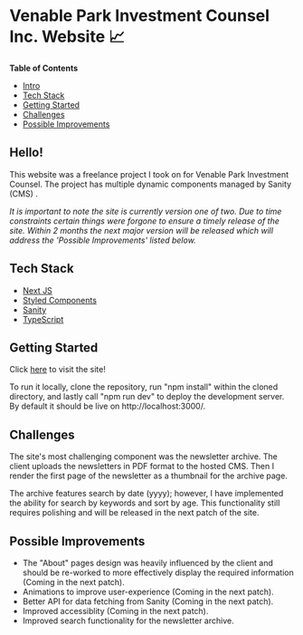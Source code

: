 # Venable Park Investment Counsel Inc. Website 📈

**Table of Contents**
- [Intro](#Hello!)
- [Tech Stack](#tech-stack)
- [Getting Started](#getting-started)
- [Challenges](#challenges)
- [Possible Improvements](#possible-improvements)

## Hello!
This website was a freelance project I took on for Venable Park Investment Counsel. The project has multiple dynamic components managed by Sanity (CMS) .

_It is important to note the site is currently version one of two. Due to time constraints certain things were forgone to ensure a timely release of the site. Within 2 months the next major version will be released which will address the 'Possible Improvements' listed below._

## Tech Stack
- [Next JS](https://nextjs.org/)
- [Styled Components](https://styled-components.com/)
- [Sanity](https://www.sanity.io/)
- [TypeScript](https://www.typescriptlang.org/)

## Getting Started
Click [here](https://www.venablepark.com/) to visit the site!

To run it locally, clone the repository, run "npm install" within the cloned directory, and lastly call "npm run dev" to deploy the development server. By default it should be live on http://localhost:3000/.

## Challenges
The site's most challenging component was the newsletter archive. The client uploads the newsletters in PDF format to the hosted CMS. Then I render the first page of the newsletter as a thumbnail for the archive page. 

The archive features search by date (yyyy); however, I have implemented the ability for search by keywords and sort by age. This functionality still requires polishing and will be released in the next patch of the site.

## Possible Improvements
- The "About" pages design was heavily influenced by the client and should be re-worked to more effectively display the required information (Coming in the next patch).
- Animations to improve user-experience (Coming in the next patch).
- Better API for data fetching from Sanity (Coming in the next patch).
- Improved accessiblity (Coming in the next patch).
- Improved search functionality for the newsletter archive. 
